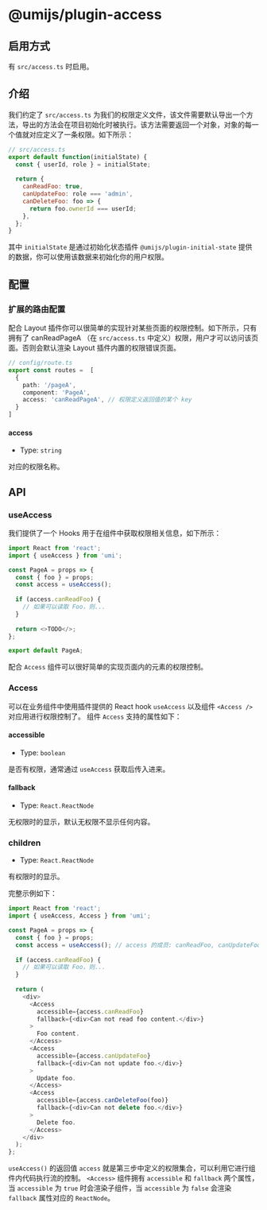 
# @umijs/plugin-access

## 启用方式

有 `src/access.ts` 时启用。

## 介绍

我们约定了 `src/access.ts` 为我们的权限定义文件，该文件需要默认导出一个方法，导出的方法会在项目初始化时被执行。该方法需要返回一个对象，对象的每一个值就对应定义了一条权限。如下所示：

```javascript
// src/access.ts
export default function(initialState) {
  const { userId, role } = initialState;
 
  return {
    canReadFoo: true,
    canUpdateFoo: role === 'admin',
    canDeleteFoo: foo => {
      return foo.ownerId === userId;
    },
  };
}
```

其中 `initialState` 是通过初始化状态插件 `@umijs/plugin-initial-state` 提供的数据，你可以使用该数据来初始化你的用户权限。

## 配置

### 扩展的路由配置

配合 Layout 插件你可以很简单的实现针对某些页面的权限控制。如下所示，只有拥有了 canReadPageA （在 `src/access.ts` 中定义）权限，用户才可以访问该页面。否则会默认渲染 Layout 插件内置的权限错误页面。

```typescript
// config/route.ts
export const routes =  [
  {
    path: '/pageA',
    component: 'PageA',
    access: 'canReadPageA', // 权限定义返回值的某个 key
  }
]
```

#### access

* Type: `string`

对应的权限名称。

## API

### useAccess

我们提供了一个 Hooks 用于在组件中获取权限相关信息，如下所示：

```javascript
import React from 'react';
import { useAccess } from 'umi';

const PageA = props => {
  const { foo } = props;
  const access = useAccess();
 
  if (access.canReadFoo) {
    // 如果可以读取 Foo，则...
  }
 
  return <>TODO</>;
};

export default PageA;
```

配合 `Access` 组件可以很好简单的实现页面内的元素的权限控制。

### Access

可以在业务组件中使用插件提供的 React hook `useAccess` 以及组件 `<Access />` 对应用进行权限控制了。
组件 `Access` 支持的属性如下：

#### accessible

* Type: `boolean`

是否有权限，通常通过 `useAccess` 获取后传入进来。

#### fallback

* Type: `React.ReactNode`

无权限时的显示，默认无权限不显示任何内容。

### children

* Type: `React.ReactNode`

有权限时的显示。

完整示例如下：

```javascript
import React from 'react';
import { useAccess, Access } from 'umi';

const PageA = props => {
  const { foo } = props;
  const access = useAccess(); // access 的成员: canReadFoo, canUpdateFoo, canDeleteFoo
 
  if (access.canReadFoo) {
    // 如果可以读取 Foo，则...
  }
 
  return (
    <div>
      <Access
        accessible={access.canReadFoo}
        fallback={<div>Can not read foo content.</div>}
      >
        Foo content.
      </Access>
      <Access
        accessible={access.canUpdateFoo}
        fallback={<div>Can not update foo.</div>}
      >
        Update foo.
      </Access>
      <Access
        accessible={access.canDeleteFoo(foo)}
        fallback={<div>Can not delete foo.</div>}
      >
        Delete foo.
      </Access>
    </div>
  );
};
```

`useAccess()` 的返回值 `access` 就是第三步中定义的权限集合，可以利用它进行组件内代码执行流的控制。 `<Access>` 组件拥有 `accessible` 和 `fallback` 两个属性，当 `accessible` 为 `true` 时会渲染子组件，当 `accessible` 为 `false` 会渲染 `fallback` 属性对应的 `ReactNode`。
